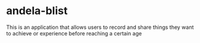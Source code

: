 # andela-blist
This is an application that allows users to record and share things they want to achieve or experience before reaching a certain age
